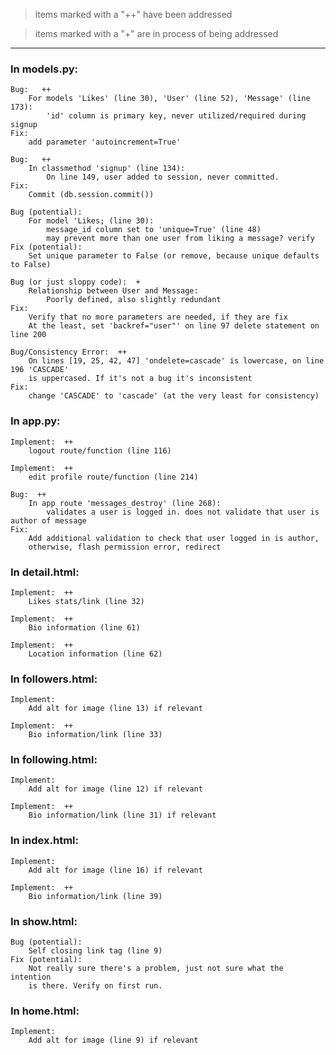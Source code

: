 >items marked with a "++" have been addressed

>items marked with a "+" are in process of being addressed

---

### In models.py:

    Bug:   ++
        For models 'Likes' (line 30), 'User' (line 52), 'Message' (line 173):
            'id' column is primary key, never utilized/required during signup
    Fix:
        add parameter 'autoincrement=True'

    Bug:   ++
        In classmethod 'signup' (line 134):
            On line 149, user added to session, never committed. 
    Fix:
        Commit (db.session.commit())

    Bug (potential):
        For model 'Likes; (line 30):
            message_id column set to 'unique=True' (line 48)
            may prevent more than one user from liking a message? verify
    Fix (potential):
        Set unique parameter to False (or remove, because unique defaults to False)

    Bug (or just sloppy code):  +
        Relationship between User and Message:
            Poorly defined, also slightly redundant
    Fix:
        Verify that no more parameters are needed, if they are fix
        At the least, set 'backref="user"' on line 97 delete statement on line 200

    Bug/Consistency Error:  ++
        On lines [19, 25, 42, 47] 'ondelete=cascade' is lowercase, on line 196 'CASCADE'
        is uppercased. If it's not a bug it's inconsistent
    Fix:
        change 'CASCADE' to 'cascade' (at the very least for consistency)
    

### In app.py:

    Implement:  ++
        logout route/function (line 116)

    Implement:  ++
        edit profile route/function (line 214)

    Bug:  ++
        In app route 'messages_destroy' (line 268):
            validates a user is logged in. does not validate that user is author of message
    Fix:
        Add additional validation to check that user logged in is author,
        otherwise, flash permission error, redirect


### In detail.html:

    Implement:  ++
        Likes stats/link (line 32)

    Implement:  ++
        Bio information (line 61)

    Implement:  ++
        Location information (line 62)

### In followers.html:

    Implement:
        Add alt for image (line 13) if relevant

    Implement:  ++
        Bio information/link (line 33)

### In following.html:

    Implement:
        Add alt for image (line 12) if relevant

    Implement:  ++
        Bio information/link (line 31) if relevant

### In index.html:

    Implement:
        Add alt for image (line 16) if relevant

    Implement:  ++
        Bio information/link (line 39)

### In show.html:

    Bug (potential):
        Self closing link tag (line 9)
    Fix (potential):
        Not really sure there's a problem, just not sure what the intention
        is there. Verify on first run.

### In home.html:

    Implement:
        Add alt for image (line 9) if relevant


